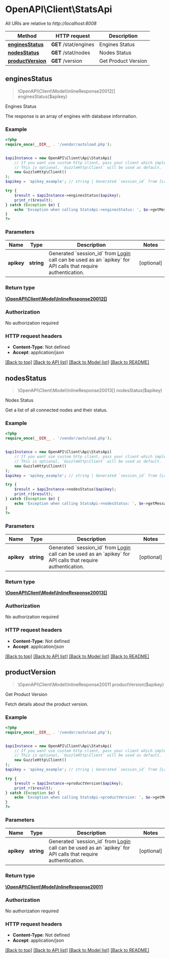 # OpenAPI\Client\StatsApi

All URIs are relative to *http://localhost:8008*

Method | HTTP request | Description
------------- | ------------- | -------------
[**enginesStatus**](StatsApi.md#enginesStatus) | **GET** /stat/engines | Engines Status
[**nodesStatus**](StatsApi.md#nodesStatus) | **GET** /stat/nodes | Nodes Status
[**productVersion**](StatsApi.md#productVersion) | **GET** /version | Get Product Version



## enginesStatus

> \OpenAPI\Client\Model\InlineResponse20012[] enginesStatus($apikey)

Engines Status

The response is an array of engines with database information.

### Example

```php
<?php
require_once(__DIR__ . '/vendor/autoload.php');


$apiInstance = new OpenAPI\Client\Api\StatsApi(
    // If you want use custom http client, pass your client which implements `GuzzleHttp\ClientInterface`.
    // This is optional, `GuzzleHttp\Client` will be used as default.
    new GuzzleHttp\Client()
);
$apikey = 'apikey_example'; // string | Generated `session_id` from [Login](#operation/userLogin) call can be used as an `apikey` for API calls that require authentication.

try {
    $result = $apiInstance->enginesStatus($apikey);
    print_r($result);
} catch (Exception $e) {
    echo 'Exception when calling StatsApi->enginesStatus: ', $e->getMessage(), PHP_EOL;
}
?>
```

### Parameters


Name | Type | Description  | Notes
------------- | ------------- | ------------- | -------------
 **apikey** | **string**| Generated &#x60;session_id&#x60; from [Login](#operation/userLogin) call can be used as an &#x60;apikey&#x60; for API calls that require authentication. | [optional]

### Return type

[**\OpenAPI\Client\Model\InlineResponse20012[]**](../Model/InlineResponse20012.md)

### Authorization

No authorization required

### HTTP request headers

- **Content-Type**: Not defined
- **Accept**: application/json

[[Back to top]](#) [[Back to API list]](../../README.md#documentation-for-api-endpoints)
[[Back to Model list]](../../README.md#documentation-for-models)
[[Back to README]](../../README.md)


## nodesStatus

> \OpenAPI\Client\Model\InlineResponse20013[] nodesStatus($apikey)

Nodes Status

Get a list of all connected nodes and their status.

### Example

```php
<?php
require_once(__DIR__ . '/vendor/autoload.php');


$apiInstance = new OpenAPI\Client\Api\StatsApi(
    // If you want use custom http client, pass your client which implements `GuzzleHttp\ClientInterface`.
    // This is optional, `GuzzleHttp\Client` will be used as default.
    new GuzzleHttp\Client()
);
$apikey = 'apikey_example'; // string | Generated `session_id` from [Login](#operation/userLogin) call can be used as an `apikey` for API calls that require authentication.

try {
    $result = $apiInstance->nodesStatus($apikey);
    print_r($result);
} catch (Exception $e) {
    echo 'Exception when calling StatsApi->nodesStatus: ', $e->getMessage(), PHP_EOL;
}
?>
```

### Parameters


Name | Type | Description  | Notes
------------- | ------------- | ------------- | -------------
 **apikey** | **string**| Generated &#x60;session_id&#x60; from [Login](#operation/userLogin) call can be used as an &#x60;apikey&#x60; for API calls that require authentication. | [optional]

### Return type

[**\OpenAPI\Client\Model\InlineResponse20013[]**](../Model/InlineResponse20013.md)

### Authorization

No authorization required

### HTTP request headers

- **Content-Type**: Not defined
- **Accept**: application/json

[[Back to top]](#) [[Back to API list]](../../README.md#documentation-for-api-endpoints)
[[Back to Model list]](../../README.md#documentation-for-models)
[[Back to README]](../../README.md)


## productVersion

> \OpenAPI\Client\Model\InlineResponse20011 productVersion($apikey)

Get Product Version

Fetch details about the product version.

### Example

```php
<?php
require_once(__DIR__ . '/vendor/autoload.php');


$apiInstance = new OpenAPI\Client\Api\StatsApi(
    // If you want use custom http client, pass your client which implements `GuzzleHttp\ClientInterface`.
    // This is optional, `GuzzleHttp\Client` will be used as default.
    new GuzzleHttp\Client()
);
$apikey = 'apikey_example'; // string | Generated `session_id` from [Login](#operation/userLogin) call can be used as an `apikey` for API calls that require authentication.

try {
    $result = $apiInstance->productVersion($apikey);
    print_r($result);
} catch (Exception $e) {
    echo 'Exception when calling StatsApi->productVersion: ', $e->getMessage(), PHP_EOL;
}
?>
```

### Parameters


Name | Type | Description  | Notes
------------- | ------------- | ------------- | -------------
 **apikey** | **string**| Generated &#x60;session_id&#x60; from [Login](#operation/userLogin) call can be used as an &#x60;apikey&#x60; for API calls that require authentication. | [optional]

### Return type

[**\OpenAPI\Client\Model\InlineResponse20011**](../Model/InlineResponse20011.md)

### Authorization

No authorization required

### HTTP request headers

- **Content-Type**: Not defined
- **Accept**: application/json

[[Back to top]](#) [[Back to API list]](../../README.md#documentation-for-api-endpoints)
[[Back to Model list]](../../README.md#documentation-for-models)
[[Back to README]](../../README.md)

